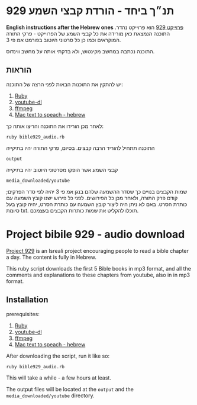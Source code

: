# 929 תנ״ך ביחד - הורדת קבצי השמע
__English instructions after the Hebrew ones__
[פרוייקט 929](http://www.929.org.il/today) הוא פרוייקט נהדר. התוכנה הנמצאת כאן מורידה את כל קבצי השמע של הפרוייקט - פרקי התורה המוקראים וכמו כן כל סרטוני היוטוב בפורמט אמ פי 3.

התוכנה נכתבה במחשב מקינטוש, ולא בדקתי אותה על מחשב ווינדוס.

## הוראות
יש להתקין את התוכנות הבאות לפני הרצה של התוכנה:

1. [Ruby](https://www.ruby-lang.org/en/downloads/)
2. [youtube-dl](https://rg3.github.io/youtube-dl/)
3. [ffmpeg](https://www.ffmpeg.org/download.html)
4. [Mac text to speach - hebrew](http://andynaselli.com/how-to-make-your-mac-read-text-aloud)

לאחר מכן הורידו את התוכנה והריצו אותה כך:

`ruby bible929_audio.rb`

התוכנה תתחיל להוריד הרבה קבצים. בסיום, פרקי התורה יהיו בתיקייה 

`output`

קבצי השמע אשר הופקו מסרטוני היוטוב יהיו בתיקייה

`media_downloaded/youtube`


שמות הקבצים בנויים כך שסדר ההשמעה שלהם בנגן אמ פי 3 יהיה לפי סדר הפרקים; קודם פרק התורה, ולאחר מכן כל הפירושים. לפני כל פירוש ישנו קובץ השמעה עם כותרת הסרט. באם לא ניתן היה ליצור קובץ השמעה עם כותרת הסרט, יהיה קובץ בעל סיומת
txt.
תוכלו להקליט את שמות כותרות הקבצים בעצמכם. 

# Project bibile 929 - audio download
[Project 929](http://www.929.org.il/today) is an Isreali project encouraging people to read a bible chapter a day. The content is fully in Hebrew.

This ruby script downloads the first 5 Bible books in mp3 format, and all the comments and explanations to these chapters from youtube, also in in mp3 format.

## Installation

prerequisites:

1. [Ruby](https://www.ruby-lang.org/en/downloads/)
2. [youtube-dl](https://rg3.github.io/youtube-dl/)
3. [ffmpeg](https://www.ffmpeg.org/download.html)
4. [Mac text to speach - hebrew](http://andynaselli.com/how-to-make-your-mac-read-text-aloud)

After downloading the script, run it like so:

`ruby bible929_audio.rb`

This will take a while - a few hours at least.

The output files will be located at the  `output` and the `media_downloaded/youtube` directory.


